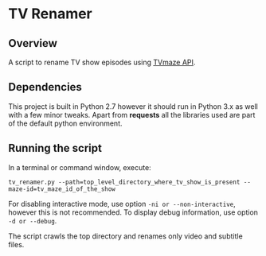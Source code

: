 # TV Renamer

## Overview

A script to rename TV show episodes using [TVmaze API](https://www.tvmaze.com/api).

## Dependencies

This project is built in Python 2.7 however it should run in Python 3.x as well with a few minor tweaks. Apart from **requests** all the libraries used are part of the default python environment.

## Running the script

In a terminal or command window, execute:

```tv_renamer.py --path=top_level_directory_where_tv_show_is_present --maze-id=tv_maze_id_of_the_show```

For disabling interactive mode, use option `-ni or --non-interactive`, however this is not recommended. To display debug information, use option `-d or --debug`.

The script crawls the top directory and renames only video and subtitle files.
